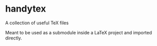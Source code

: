 # handytex
A collection of useful TeX files

Meant to be used as a submodule inside a LaTeX project and imported directly.

